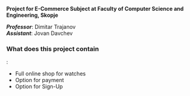 <b>Project for E-Commerce Subject at Faculty of Computer Science and Engineering, Skopje</b></br>

<i><b>Professor</b></i>: Dimitar Trajanov</br>
<i><b>Assistant</b></i>: Jovan Davchev
<h3>What does this project contain</h3>:
<ul> 
  <li>Full online shop for watches</li>
  <li>Option for payment</li>
  <li>Option for Sign-Up</li>
  </ul>
